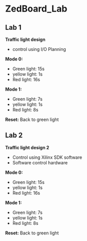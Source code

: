 # ZedBoard_Lab
## Lab 1
**Traffic light design**
* control using I/O Planning

**Mode 0:**
* Green light: 15s
* yellow light: 1s
* Red light: 16s

**Mode 1:**
* Green light: 7s
* yellow light: 1s
* Red light: 8s

**Reset:**
Back to green light

## Lab 2
**Traffic light design 2**
* Control using Xilinx SDK software
* Software control hardware

**Mode 0:**
* Green light: 15s
* yellow light: 1s
* Red light: 16s

**Mode 1:**
* Green light: 7s
* yellow light: 1s
* Red light: 8s

**Reset:**
Back to green light
